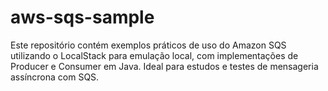 # aws-sqs-sample
Este repositório contém exemplos práticos de uso do Amazon SQS utilizando o LocalStack para emulação local, com implementações de Producer e Consumer em Java. Ideal para estudos e testes de mensageria assíncrona com SQS.
